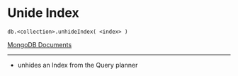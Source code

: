 # Unide Index

`db.<collection>.unhideIndex( <index> )`

[MongoDB Documents](https://www.mongodb.com/docs/manual/reference/method/db.collection.unhideIndex/)

---

- unhides an Index from the Query planner
